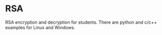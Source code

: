 # RSA
RSA encryption and decryption for students.
There are python and c/c++ examples for Linux and Windows.
